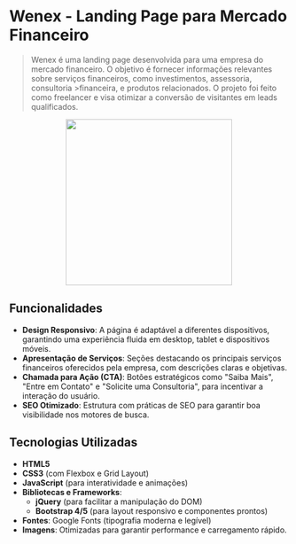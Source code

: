 # Wenex - Landing Page para Mercado Financeiro

>Wenex é uma landing page desenvolvida para uma empresa do mercado financeiro. O objetivo é fornecer informações relevantes sobre serviços financeiros, como investimentos, assessoria, consultoria >financeira, e produtos relacionados. O projeto foi feito como freelancer e visa otimizar a conversão de visitantes em leads qualificados.

<div align="center">
    <img src="https://i.imgur.com/9C7nkCg.png" width="300rem">
</div>

## Funcionalidades

- **Design Responsivo**: A página é adaptável a diferentes dispositivos, garantindo uma experiência fluida em desktop, tablet e dispositivos móveis.
- **Apresentação de Serviços**: Seções destacando os principais serviços financeiros oferecidos pela empresa, com descrições claras e objetivas.
- **Chamada para Ação (CTA)**: Botões estratégicos como "Saiba Mais", "Entre em Contato" e "Solicite uma Consultoria", para incentivar a interação do usuário.
- **SEO Otimizado**: Estrutura com práticas de SEO para garantir boa visibilidade nos motores de busca.

## Tecnologias Utilizadas

- **HTML5**
- **CSS3** (com Flexbox e Grid Layout)
- **JavaScript** (para interatividade e animações)
- **Bibliotecas e Frameworks**:
  - **jQuery** (para facilitar a manipulação do DOM)
  - **Bootstrap 4/5** (para layout responsivo e componentes prontos)
- **Fontes**: Google Fonts (tipografia moderna e legível)
- **Imagens**: Otimizadas para garantir performance e carregamento rápido.
